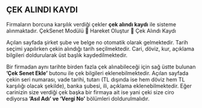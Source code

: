 ## ÇEK ALINDI KAYDI
Firmaların borcuna karşılık verdiği çekler **çek alındı kaydı** ile sisteme alınmaktadır. 
ÇekSenet Modülü  Hareket Oluştur  Çek Alındı Kaydı 

Açılan sayfada şirket şube ve belge no otomatik olarak gelmektedir. Tarih seçimi yapılırken çekin alındığı tarih seçilmektedir. Cari, döviz, kur, açıklama bilgileri doldurularak üst başlık kaydedilmektedir. 

Bir firmadan aynı tarihte birden fazla çek alınabileceği için sağ üstte bulunan **’Çek  Senet Ekle’** butonu ile çek bilgileri eklenebilmektedir. Açılan sayfada çekin seri numarası, vade tarihi, tutarı (TL dışında ise hem döviz hem TL karşılığı olacak şekilde), banka şubesi, ili, açıklama eklenebilmektedir. Eğer carinizin size verdiği çek başka bir firmaya ait ise yani çeki size ciro ediyorsa **’Asıl Adı’ ve ‘Vergi No’** bölümleri doldurulmalıdır. 

